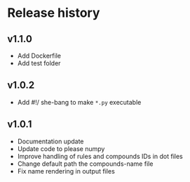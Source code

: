 # Release history

## v1.1.0
- Add Dockerfile
- Add test folder

## v1.0.2
- Add #!/ she-bang to make `*.py` executable

## v1.0.1
- Documentation update
- Update code to please numpy
- Improve handling of rules and compounds IDs in dot files
- Change default path the compounds-name file
- Fix name rendering in output files
